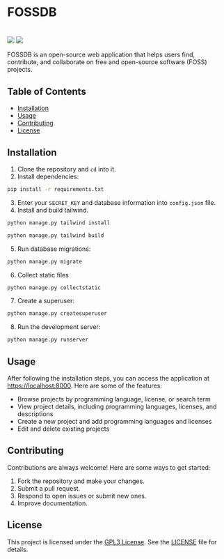 # FOSSDB
# 
![](https://github.com/kristoferssolo/FOSSDB/actions/workflows/test.yml/badge.svg)  ![](https://github.com/kristoferssolo/FOSSDB/actions/workflows/ruff.yml/badge.svg)  

FOSSDB is an open-source web application that helps users find, contribute, and collaborate on free and open-source software (FOSS) projects.

## Table of Contents

<!-- toc -->

- [Installation](#installation)
- [Usage](#usage)
- [Contributing](#contributing)
- [License](#license)

<!-- tocstop -->

## Installation
1. Clone the repository and `cd` into it.
2. Install dependencies:
```sh
pip install -r requirements.txt
```
3. Enter your `SECRET_KEY` and database information into `config.json` file.
4. Install and build tailwind.
```sh
python manage.py tailwind install
```
```sh
python manage.py tailwind build
```
5. Run database migrations:
```sh
python manage.py migrate
```
6. Collect static files
```sh
python manage.py collectstatic
```
7. Create a superuser:
```sh
python manage.py createsuperuser
```
8. Run the development server:
```sh
python manage.py runserver
```

## Usage
After following the installation steps, you can access the application at [https://localhost:8000](https://localhost:8000).
Here are some of the features:
- Browse projects by programming language, license, or search term
- View project details, including programming languages, licenses, and descriptions
- Create a new project and add programming languages and licenses
- Edit and delete existing projects

## Contributing
Contributions are always welcome! Here are some ways to get started:
1. Fork the repository and make your changes.
2. Submit a pull request.
3. Respond to open issues or submit new ones.
4. Improve documentation.

## License
This project is licensed under the [GPL3 License](https://www.gnu.org/licenses/gpl-3.0.en.html). See the [LICENSE](./LICENSE) file for details.
